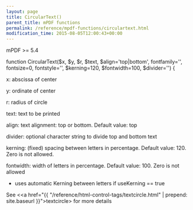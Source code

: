 ```yaml
---
layout: page
title: CircularText()
parent_title: mPDF functions
permalink: /reference/mpdf-functions/circulartext.html
modification_time: 2015-08-05T12:00:43+00:00
---
```


mPDF &gt;= 5.4

function CircularText($x, $y, $r, $text, $align='top|bottom', fontfamily='', fontsize=0, fontstyle='', $kerning=120, $fontwidth=100, $divider='') {

x: abscissa of center

y: ordinate of center

r: radius of circle

text: text to be printed

align: text alignment: top or bottom. Default value: top

divider: optional character string to divide top and bottom text

kerning: (fixed) spacing between letters in percentage. Default value: 120. Zero is not allowed.

fontwidth: width of letters in percentage. Default value: 100. Zero is not allowed

- uses automatic Kerning between letters if useKerning == true

See &lt;<a href="{{ "/reference/html-control-tags/textcircle.html" | prepend: site.baseurl }}">textcircle</a>&gt; for more details

